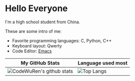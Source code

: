 # Hello Everyone

I'm a high school student from China.

These are some intro of me:
- Favorite programming languages: C, Python, C++
- Keyboard layout: Qwerty
- Code Editor: [Emacs](https://github.com/codewuren/.emacs.d)

| My GitHub Stats                                                                                                          | Language used most                                                                     |
|--------------------------------------------------------------------------------------------------------------------------|----------------------------------------------------------------------------------------|
| ![CodeWuRen's github stats](https://github-readme-stats.vercel.app/api?username=codewuren&show_icons=true&theme=onedark) | ![Top Langs](https://github-readme-stats.vercel.app/api/top-langs/?username=codewuren) |
